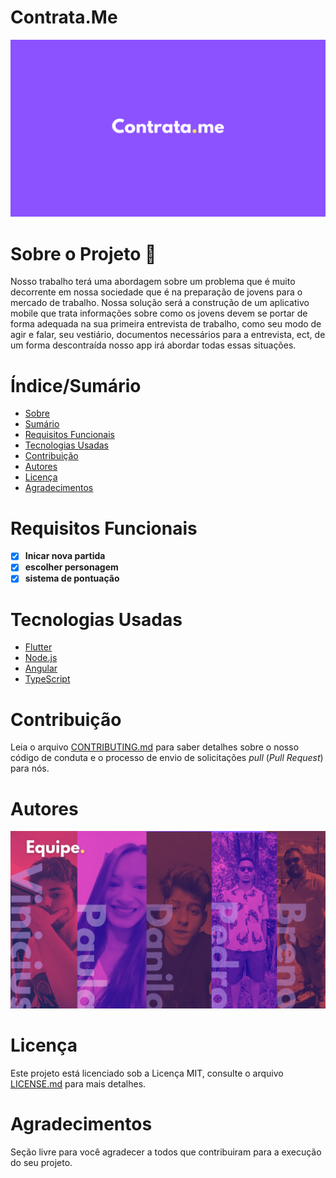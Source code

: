 # Contrata.Me


<img src="https://github.com/Contratame/source/blob/main/banner.png" width="800" heigth="600"/>

# Sobre o Projeto 🚀

 Nosso trabalho terá uma abordagem sobre um problema que é muito decorrente em nossa sociedade que é na preparação de jovens para o mercado de trabalho. Nossa solução será a construção de um aplicativo mobile que trata informações sobre como os jovens devem se portar de forma adequada na sua primeira entrevista de trabalho, como seu modo de agir e falar, seu vestiário, documentos necessários para a entrevista, ect, de um forma descontraída nosso app irá abordar todas essas situações.
	

# Índice/Sumário

* [Sobre](#sobre-o-projeto)
* [Sumário](#índice/sumário)
* [Requisitos Funcionais](#requisitos-funcionais)
* [Tecnologias Usadas](#tecnologias-usadas)
* [Contribuição](#contribuição)
* [Autores](#autores)
* [Licença](#licença)
* [Agradecimentos](#agradecimentos)


# Requisitos Funcionais 

- [x] **Inicar nova partida**
- [x] **escolher personagem**
- [x] **sistema de pontuação** 

# Tecnologias Usadas

- [Flutter](https://flutter.dev/)
- [Node.js](https://nodejs.org/en/)
- [Angular](https://angular.io/)
- [TypeScript](https://www.typescriptlang.org/)

# Contribuição

Leia o arquivo [CONTRIBUTING.md](CONTRIBUTING.md) para saber detalhes sobre o nosso código de conduta e o processo de envio de solicitações *pull* (*Pull Request*) para nós.

# Autores

<img src="https://github.com/Contratame/source/blob/main/Contrata.me.png"  width=1200>

# Licença

Este projeto está licenciado sob a Licença MIT,  consulte o arquivo [LICENSE.md](LICENSE.md) para mais detalhes.

# Agradecimentos

Seção livre para você agradecer a todos que contribuiram para a execução do seu projeto.
